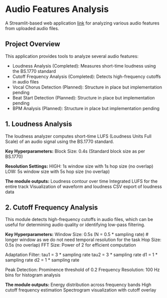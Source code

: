 # Audio Features Analysis
A Streamlit-based web application <a href="https://audiofeatures.streamlit.app">link</a> for analyzing various audio features from uploaded audio files.

## Project Overview
This application provides tools to analyze several audio features:

- Loudness Analysis (Completed): Measures short-time loudness using the BS.1770 standard
- Cutoff Frequency Analysis (Completed): Detects high-frequency cutoffs in audio files
- Vocal Chorus Detection (Planned): Structure in place but implementation pending
- Beat Start Detection (Planned): Structure in place but implementation pending
- BPM Analysis (Planned): Structure in place but implementation pending


## 1. Loudness Analysis
The loudness analyzer computes short-time LUFS (Loudness Units Full Scale) of an audio signal using the BS.1770 standard.

**Key Hyperparameters:**
Block Size: 0.4s (Standard block size as per BS.1770)

**Resolution Settings:**
HIGH: 1s window size with 1s hop size (no overlap)
LOW: 5s window size with 5s hop size (no overlap)

**The module outputs:**
Loudness contour over time
Integrated LUFS for the entire track
Visualization of waveform and loudness
CSV export of loudness data

## 2. Cutoff Frequency Analysis
This module detects high-frequency cutoffs in audio files, which can be useful for determining audio quality or identifying low-pass filtering.

**Key Hyperparameters:**
Window Size: 0.5s (N = 0.5 * sampling rate) # longer window as we do not need temporal resolution for the task
Hop Size: 0.5s (no overlap)
FFT Size: Power of 2 for efficient computation

Adaptation Filter:
tau1 = 3 * sampling rate
tau2 = 3 * sampling rate
d1 = 1 * sampling rate
d2 = 1 * sampling rate

Peak Detection: Prominence threshold of 0.2
Frequency Resolution: 100 Hz bins for histogram analysis

**The module outputs:**
Energy distribution across frequency bands
High cutoff frequency estimation
Spectrogram visualization with cutoff overlay

